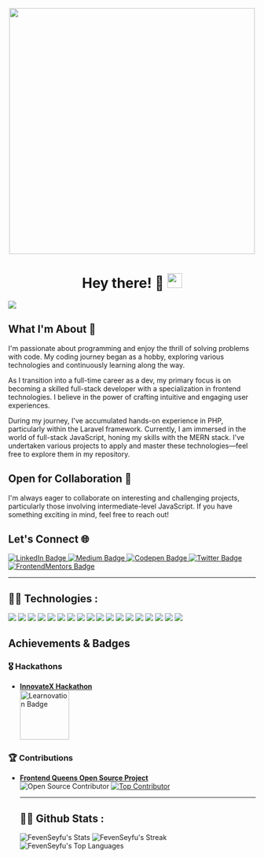 <div id="header" align="center">
    <img src="https://media.giphy.com/media/L1R1tvI9svkIWwpVYr/giphy.gif" width="500"/>
  </div>
  
  <h1 align="center">
    Hey there! &#128578;
    <img src="https://media.giphy.com/media/hvRJCLFzcasrR4ia7z/giphy.gif" width="30px"/>
  </h1> 
  
  ![](https://komarev.com/ghpvc/?username=FevenSeyfu&color=blueviolet&style=for-the-badge&base=100)

## What I'm About 👀

I'm passionate about programming and enjoy the thrill of solving problems with code. My coding journey began as a hobby, exploring various technologies and continuously learning along the way.

As I transition into a full-time career as a dev, my primary focus is on becoming a skilled full-stack developer with a specialization in frontend technologies. I believe in the power of crafting intuitive and engaging user experiences.

During my journey, I've accumulated hands-on experience in PHP, particularly within the Laravel framework. Currently, I am immersed in the world of full-stack JavaScript, honing my skills with the MERN stack. I've undertaken various projects to apply and master these technologies—feel free to explore them in my repository.

## Open for Collaboration 💞️

I'm always eager to collaborate on interesting and challenging projects, particularly those involving intermediate-level JavaScript. If you have something exciting in mind, feel free to reach out!

## Let's Connect 🌐
  <div id="badges">
      <a href="https://www.linkedin.com/in/feven-seyfu-0008641b0">
       <img src="https://img.shields.io/badge/LinkedIn-blue?style=for-the-badge&logo=linkedin&logoColor=white" alt="LinkedIn Badge"/>
      </a>
      <a href="https://fevenseyfu.medium.com/">
        <img src="https://img.shields.io/badge/Medium-000000?style=for-the-badge&logo=medium&logoColor=white" alt="Medium Badge"/>
      </a>
      <a href="https://codepen.io/F3b3n">
        <img src="https://img.shields.io/badge/Codepen-000000?style=for-the-badge&logo=codepen&logoColor=white" alt="Codepen Badge"/>
      </a> 
      <a href="https://twitter.com/FevenSeyfu">
        <img src="https://img.shields.io/badge/Twitter-blue?style=for-the-badge&logo=twitter&logoColor=white" alt="Twitter Badge"/>
      </a>
       <a href="https://www.frontendmentor.io/profile/FevenSeyfu">
        <img src="https://img.shields.io/badge/Frontendmentor-white?style=for-the-badge&logo=frontendmentor&logoColor=blue" alt="FrontendMentors Badge"/>
      </a>
  </div>
  <!-- <div align="center">
    <img src="https://media.giphy.com/media/Ho8klqe5oPLa8g6BNe/giphy.gif"/>
  </div> -->
  
  ---
  
  ## 👩‍💻 Technologies :
  
  <div>
    <img src="https://img.shields.io/badge/HTML5-E34F26?style=for-the-badge&logo=html5&logoColor=white">
    <img src="https://img.shields.io/badge/CSS3-1572B6?style=for-the-badge&logo=css3&logoColor=white">
    <img src="https://img.shields.io/badge/JavaScript-323330?style=for-the-badge&logo=javascript&logoColor=F7DF1E">
    <img src="https://img.shields.io/badge/Laravel-FF2D20?style=for-the-badge&logo=laravel&logoColor=white">
    <img src="https://img.shields.io/badge/Python-FFD43B?style=for-the-badge&logo=python&logoColor=blue">
    <img src="https://img.shields.io/badge/MySQL-005C84?style=for-the-badge&logo=mysql&logoColor=white">
    <img src="https://img.shields.io/badge/Xampp-F37623?style=for-the-badge&logo=xampp&logoColor=white">
    <img src="https://img.shields.io/badge/React-20232A?style=for-the-badge&logo=react&logoColor=61DAFB">
    <img src="https://img.shields.io/badge/redux-%23593d88.svg?style=for-the-badge&logo=redux&logoColor=white">
    <img src="https://img.shields.io/badge/MongoDB-%234ea94b.svg?style=for-the-badge&logo=mongodb&logoColor=white">
    <img src="https://img.shields.io/badge/node.js-6DA55F?style=for-the-badge&logo=node.js&logoColor=white">
    <img src="https://img.shields.io/badge/NODEMON-%23323330.svg?style=for-the-badge&logo=nodemon&logoColor=%BBDEAD">
    <img src="https://img.shields.io/badge/express.js-%23404d59.svg?style=for-the-badge&logo=express&logoColor=%2361DAFB">
    <img src="https://img.shields.io/badge/Bootstrap-563D7C?style=for-the-badge&logo=bootstrap&logoColor=white">
    <img src="https://img.shields.io/badge/Semantic%20UI%20React-%2335BDB2.svg?style=for-the-badge&logo=SemanticUIReact&logoColor=white">
    <img src="https://img.shields.io/badge/vite-%23646CFF.svg?style=for-the-badge&logo=vite&logoColor=white">
    <img src="https://img.shields.io/badge/webpack-%238DD6F9.svg?style=for-the-badge&logo=webpack&logoColor=black">
    <img src="https://img.shields.io/badge/WordPress-%23117AC9.svg?style=for-the-badge&logo=WordPress&logoColor=white">
  </div>
  
 ## Achievements & Badges

### 🎖️ Hackathons

- **[InnovateX Hackathon](https://github.com/FevenSeyfu/Learnovation-by-innov8ors)**  
  <img src="https://github.com/user-attachments/assets/9b17e5c2-bd6b-400c-9deb-c75c7bfa7a41" alt="Learnovation Badge" width="100" height="100">

### 🏆 Contributions

- **[Frontend Queens Open Source Project](https://github.com/FevenSeyfu/Global-Code-Queens-MyTeam-Website)**  
  ![Open Source Contributor](https://img.shields.io/badge/Contributor-Open%20Source-brightgreen?style=for-the-badge)
  [![Top Contributor](https://img.shields.io/badge/Top%20Contributor-blue?style=for-the-badge)](https://credsverse.com/credentials/385eeca8-6e2e-4244-a881-2cbb789e3e7b?recipient=true)





  <!--
  ---
  ### 👩‍💻: projects :
  
  <div id="sample-projects">
    <div class="card">
      <a href="https://fevenseyfu.github.io/youtube-clone/">
        <img src="https://socialify.git.ci/FevenSeyfu/youtube-clone/image?description=1&descriptionEditable=A%20simple%20responsive%20YouTube%20app%20clone%20mini%20project%20made%20with%20HTML%20and%20CSS%2CFlexbox&language=1&name=1&owner=1&theme=Dark" width="300" height="175">
      </a>
    <div class="card-description">
        <p> A Youtube app clone mini-project made with HTML and CSS</p>
    </div>
        <div class="card">
      <a href="https://cinescope-feven.netlify.app/">
        <img src="https://socialify.git.ci/FevenSeyfu/cine-scope/image?language=1&name=1&owner=1&pattern=Charlie%20Brown&theme=Dark" width="300" height="175">
      </a>
    <div class="card-description">
        <p> 🎬 CineScope is a dynamic and user-friendly movie listing web application that allows movie enthusiasts to effortlessly explore a vast collection of films. </p>
    </div>
  </div> -->
           
  ---
           
  ## 👩‍💻 Github Stats :
           
  ![FevenSeyfu's Stats](https://github-readme-stats.vercel.app/api?username=FevenSeyfu&theme=vue-dark&show_icons=true&hide_border=true&count_private=true)
  ![FevenSeyfu's Streak](https://github-readme-streak-stats.herokuapp.com/?user=FevenSeyfu&theme=vue-dark&hide_border=true)
  ![FevenSeyfu's Top Languages](https://github-readme-stats.vercel.app/api/top-langs/?username=FevenSeyfu&theme=vue-dark&show_icons=true&hide_border=true&layout=compact)
  
  
